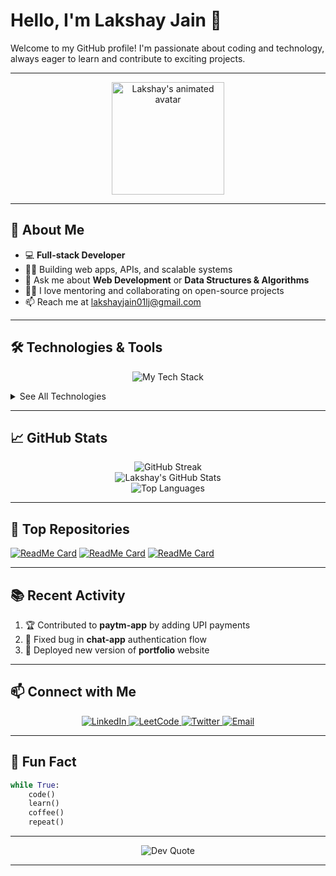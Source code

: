 # Hello, I'm Lakshay Jain 👋

Welcome to my GitHub profile! I'm passionate about coding and technology, always eager to learn and contribute to exciting projects.

---

<div align="center">
  <img src="https://github.com/LakshayJ17/LakshayJ17/assets/your-avatar.gif" alt="Lakshay's animated avatar" width="180" />
</div>

---

## 🚀 About Me

- 💻 **Full-stack Developer**
- 👨‍💻 Building web apps, APIs, and scalable systems
- 💬 Ask me about **Web Development** or **Data Structures & Algorithms**
- 🧑‍🏫 I love mentoring and collaborating on open-source projects
- 📫 Reach me at [lakshayjain01lj@gmail.com](mailto:lakshayjain01lj@gmail.com)

---

## 🛠️ Technologies & Tools

<p align="center">
  <img src="https://skillicons.dev/icons?i=html,css,js,ts,react,nextjs,tailwind,nodejs,express,java,mongodb,postgres,prisma,docker,aws,vercel,netlify,github,git,clerk" alt="My Tech Stack" />
</p>

<details>
  <summary>See All Technologies</summary>
  
  <p align="center">
    <img src="https://img.shields.io/badge/-HTML5-E34F26?style=for-the-badge&logo=html5&logoColor=white" alt="HTML5"/>
    <img src="https://img.shields.io/badge/-CSS3-1572B6?style=for-the-badge&logo=css3&logoColor=white" alt="CSS3"/>
    <img src="https://img.shields.io/badge/-JavaScript-F7DF1E?style=for-the-badge&logo=javascript&logoColor=black" alt="JavaScript"/>
    <img src="https://img.shields.io/badge/-TypeScript-007ACC?style=for-the-badge&logo=typescript&logoColor=white" alt="TypeScript"/>
    <img src="https://img.shields.io/badge/-React-61DAFB?style=for-the-badge&logo=react&logoColor=black" alt="React"/>
    <img src="https://img.shields.io/badge/-Next.js-000000?style=for-the-badge&logo=next.js&logoColor=white" alt="Next.js"/>
    <img src="https://img.shields.io/badge/-Tailwind%20CSS-38B2AC?style=for-the-badge&logo=tailwind-css&logoColor=white" alt="Tailwind CSS"/>
    <img src="https://img.shields.io/badge/-Node.js-339933?style=for-the-badge&logo=node.js&logoColor=white" alt="Node.js"/>
    <img src="https://img.shields.io/badge/-Express-000000?style=for-the-badge&logo=express&logoColor=white" alt="Express"/>
    <img src="https://img.shields.io/badge/-Java-007396?style=for-the-badge&logo=java&logoColor=white" alt="Java"/>
    <img src="https://img.shields.io/badge/-Hono-FF5733?style=for-the-badge&logo=hono&logoColor=white" alt="Hono"/>
    <img src="https://img.shields.io/badge/-MongoDB-47A248?style=for-the-badge&logo=mongodb&logoColor=white" alt="MongoDB"/>
    <img src="https://img.shields.io/badge/-PostgreSQL-336791?style=for-the-badge&logo=postgresql&logoColor=white" alt="PostgreSQL"/>
    <img src="https://img.shields.io/badge/-Prisma-2D3748?style=for-the-badge&logo=prisma&logoColor=white" alt="Prisma ORM"/>
    <img src="https://img.shields.io/badge/-Drizzle%20ORM-2E86AB?style=for-the-badge&logo=drizzle&logoColor=white" alt="Drizzle ORM"/>
    <img src="https://img.shields.io/badge/-AWS-232F3E?style=for-the-badge&logo=amazon-aws&logoColor=white" alt="AWS"/>
    <img src="https://img.shields.io/badge/-Vercel-000000?style=for-the-badge&logo=vercel&logoColor=white" alt="Vercel"/>
    <img src="https://img.shields.io/badge/-Netlify-00C7B7?style=for-the-badge&logo=netlify&logoColor=white" alt="Netlify"/>
    <img src="https://img.shields.io/badge/-Docker-2496ED?style=for-the-badge&logo=docker&logoColor=white" alt="Docker"/>
    <img src="https://img.shields.io/badge/-GitHub-181717?style=for-the-badge&logo=github&logoColor=white" alt="GitHub"/>
    <img src="https://img.shields.io/badge/-Clerk-3E3E3E?style=for-the-badge&logo=clerk&logoColor=white" alt="Clerk"/>
    <img src="https://img.shields.io/badge/-ImageKit-01B671?style=for-the-badge&logo=imagekit&logoColor=white" alt="ImageKit"/>
  </p>
</details>

---

## 📈 GitHub Stats

<div align="center">
  <img src="https://github-readme-streak-stats.herokuapp.com?user=LakshayJ17&theme=radical&hide_border=true" alt="GitHub Streak" />
  <br/>
  <img src="https://github-readme-stats.vercel.app/api?username=LakshayJ17&show_icons=true&theme=radical&hide_border=true" alt="Lakshay's GitHub Stats" />
  <br/>
  <img src="https://github-readme-stats.vercel.app/api/top-langs/?username=LakshayJ17&layout=compact&theme=radical&hide_border=true" alt="Top Languages" />
</div>

---

## 🌟 Top Repositories

[![ReadMe Card](https://github-readme-stats.vercel.app/api/pin/?username=LakshayJ17&repo=paytm-app&theme=radical)](https://github.com/LakshayJ17/paytm-app)
[![ReadMe Card](https://github-readme-stats.vercel.app/api/pin/?username=LakshayJ17&repo=chat-app&theme=radical)](https://github.com/LakshayJ17/chat-app)
[![ReadMe Card](https://github-readme-stats.vercel.app/api/pin/?username=LakshayJ17&repo=portfolio&theme=radical)](https://github.com/LakshayJ17/portfolio)

---

## 📚 Recent Activity

<!--START_SECTION:activity-->
1. 🏆 Contributed to **paytm-app** by adding UPI payments
2. 🐛 Fixed bug in **chat-app** authentication flow
3. 🚀 Deployed new version of **portfolio** website
<!--END_SECTION:activity-->

---

## 📫 Connect with Me

<p align="center">
  <a href="https://www.linkedin.com/in/lakshayj17">
    <img src="https://img.shields.io/badge/-LinkedIn-0077B5?style=for-the-badge&logo=linkedin&logoColor=white" alt="LinkedIn"/>
  </a>
  <a href="https://leetcode.com/u/meLaksh17/">
    <img src="https://img.shields.io/badge/-LeetCode-FFA116?style=for-the-badge&logo=leetcode&logoColor=white" alt="LeetCode"/>
  </a>
  <a href="https://twitter.com/lakshcode">
    <img src="https://img.shields.io/badge/-Twitter-1DA1F2?style=for-the-badge&logo=twitter&logoColor=white" alt="Twitter"/>
  </a>
  <a href="mailto:lakshayjain01lj@gmail.com">
    <img src="https://img.shields.io/badge/-Email-EA4335?style=for-the-badge&logo=gmail&logoColor=white" alt="Email"/>
  </a>
</p>

---

## 🧩 Fun Fact

```python
while True:
    code()
    learn()
    coffee()
    repeat()
```

---

<div align="center">
  <img src="https://quotes-github-readme.vercel.app/api?type=horizontal&theme=radical" alt="Dev Quote" />
</div>

---

